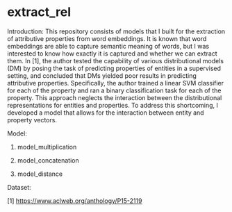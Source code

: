 # extract_rel

Introduction:
This repository consists of models that I built for the extraction of attributive properties from word embeddings. It is known that word embeddings are able to capture semantic meaning of words, but I was interested to know how exactly it is captured and whether we can extract them. In [1], the author tested the capability of various distributional models (DM) by posing the task of predicting properties of entities in a supervised setting, and concluded that DMs yielded poor results in predicting attributive properties. Specifically, the author trained a linear SVM classifier for each of the property and ran a binary classification task for each of the property. This approach neglects the interaction between the distributional representations for entities and properties. To address this shortcoming, I developed a model that allows for the interaction between entity and property vectors. 

Model:
1) model_multiplication

2) model_concatenation
3) model_distance

Dataset:



[1] https://www.aclweb.org/anthology/P15-2119
